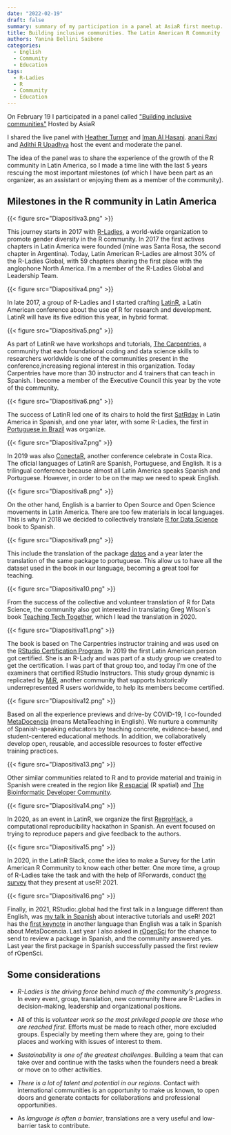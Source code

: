 ```yaml
---
date: "2022-02-19"
draft: false
summary: summary of my participation in a panel at AsiaR first meetup.
title: Building inclusive communities. The Latin American R Community
authors: Yanina Bellini Saibene
categories:
  - English
  - Community
  - Education
tags: 
  - R-Ladies
  - R
  - Community
  - Education
---
```


On February 19 I participated in a panel called ["Building inclusive communities"](https://twitter.com/AsiaR_comm/status/1491916831522639876?s=20&t=eZl8e_Yn341iAaL05tms7w) Hosted by AsiaR


I shared the live panel with [Heather Turner](https://www.heatherturner.net/) and  [Iman Al Hasani](). [anani Ravi](http://www.talarify.co.za/About-Us/) and [Adithi R Upadhya](https://twitter.com/malvikaSharan) host the event and moderate the panel.


The idea of the panel was to share the experience of the growth of the R community in Latin America, so I made a time line with the last 5 years rescuing the most important milestones (of which I have been part as an organizer, as an assistant or enjoying them as a member of the community).

## Milestones in the R community in Latin America

{{< figure src="Diapositiva3.png" >}}

This journey starts in 2017 with [R-Ladies](https://rladies.org/), a world-wide organization to promote gender diversity in the R community. In 2017 the first actives chapters in Latin America were founded (mine was Santa Rosa, the second chapter in Argentina). Today, Latin American R-Ladies are almost 30% of the R-Ladies Global, with 59 chapters sharing the first place with the anglophone North America. I’m a member of the R-Ladies Global and Leadership Team.

{{< figure src="Diapositiva4.png" >}}

In late 2017, a group of R-Ladies and I started crafting [LatinR](https://latin-r.com/), a Latin American conference about the use of R for research and development. LatinR will have its five edition this year, in hybrid format.   

{{< figure src="Diapositiva5.png" >}}

As part of LatinR we have workshops and tutorials, [The Carpentries](https://carpentries.org/), a community that each foundational coding and data science skills to researchers worldwide is one of the communities present in the conference,increasing regional interest in this organization. Today Carpentries have more than 30 instructor and 4 trainers that can teach in Spanish. I become a member of the Executive Council this year by the vote of the community. 

{{< figure src="Diapositiva6.png" >}}

The success of LatinR led one of its chairs to hold the first [SatRday](https://santiago2020.satrdays.org/) in Latin America in Spanish, and one year later, with some R-Ladies, the first in [Portuguese in Brazil](https://saopaulo2019.satrdays.org/) was organize. 

{{< figure src="Diapositiva7.png" >}}

In 2019 was also [ConectaR](https://www.conectar2019.org/), another conference celebrate in Costa Rica. 
The oficial languages of LatinR are Spanish, Portuguese, and English. It is a trilingual conference because almost all Latin America speaks Spanish and Portuguese. However, in order to be on the map we need to speak English.  

{{< figure src="Diapositiva8.png" >}}

On the other hand, English is a barrier to Open Source and Open Science movements in Latin America. There are too few materials in local languages. This is why in 2018 we decided to collectively translate [R for Data Science](https://es.r4ds.hadley.nz/) book to Spanish. 

{{< figure src="Diapositiva9.png" >}}

This include the translation of the package [datos](https://github.com/cienciadedatos/datos) and a year later the translation of the same package to portuguese.  This allow us to have all the dataset used in the book in our language, becoming a great tool for teaching.

{{< figure src="Diapositiva10.png" >}}

From the success of the collective and volunteer translation of R for Data Science, the community also got interested in translating Greg Wilson´s book [Teaching Tech Together](http://teachtogether.tech/es/index.html), which I lead the translation in 2020. 

{{< figure src="Diapositiva11.png" >}}

The book is based on The Carpentries instructor training and was used on the [RStudio Certification Program](https://education.rstudio.com/trainers/). In 2019 the first Latin American person got certified. She is an R-Lady and was part of a study group we created to get the certification. I was part of that group too, and today I’m one of the examiners that certified RStudio Instructors. This study group dynamic is replicated by [MiR](https://mircommunity.com/), another community that supports historically underrepresented R users worldwide, to help its members become certified.

{{< figure src="Diapositiva12.png" >}}

Based on all the experience previews and drive-by COVID-19, I co-founded [MetaDocencia](www.metadocencia.org) (means MetaTeaching in English). We nurture a community of Spanish-speaking educators by teaching concrete, evidence-based, and student-centered educational methods. In addition, we collaboratively develop open, reusable, and accessible resources to foster effective training practices.

{{< figure src="Diapositiva13.png" >}}

Other similar communities related to R and to provide material and trainig in Spanish were created in the region like [R espacial](https://rspatial_es.gitlab.io/) (R spatial) and [The Bioinformatic Developer Community](https://comunidadbioinfo.github.io/).

{{< figure src="Diapositiva14.png" >}}

In 2020, as an event in LatinR, we organize the first [ReproHack](https://sheffield-university.shinyapps.io/latinr2020-reprohack-es/), a computational reproducibility hackathon in Spanish. An event focused on trying to reproduce papers and give feedback to the authors.

{{< figure src="Diapositiva15.png" >}}

In 2020, in the LatinR Slack, come the idea to make a Survey for the Latin American R Community to know each other better.  One more time, a group of R-Ladies take the task and with the help of RForwards, conduct [the survey](https://encuesta-user2021-en.netlify.app) that they present at useR! 2021.

{{< figure src="Diapositiva16.png" >}}

Finally, in 2021, RStudio:.global had the first talk in a language different than English, was [my talk in Spanish](https://www.rstudio.com/resources/rstudioglobal-2021/on-programming-teaching-and-building-interactive-tutorials-with-learnr/) about interactive tutorials and useR! 2021 has the [first keynote](https://youtu.be/eQBaa395hPk) in another language than English was a talk in Spanish about MetaDocencia. Last year I also asked in [rOpenSci](https://ropensci.org/) for the chance to send to review a package in Spanish, and the community answered yes. Last year the first package in Spanish successfully passed the first review of rOpenSci.

## Some considerations

* _R-Ladies is the driving force behind much of the community's progress_.  In every event, group, translation, new community there are R-Ladies in decision-making, leadership and organizational positions.

* All of this is _volunteer work so the most privileged people are those who are reached first_.  Efforts must be made to reach other, more excluded groups.  Especially by meeting them where they are, going to their places and working with issues of interest to them.

* _Sustainability is one of the greatest challenges_.  Building a team that can take over and continue with the tasks when the founders need a break or move on to other activities.

* _There is a lot of talent and potential in our regions_.  Contact with international communities is an opportunity to make us known, to open doors and generate contacts for collaborations and professional opportunities.

* As _language is often a barrier_, translations are a very useful and low-barrier task to contribute.
